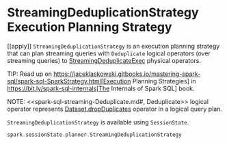 # StreamingDeduplicationStrategy Execution Planning Strategy

[[apply]]
`StreamingDeduplicationStrategy` is an execution planning strategy that can plan streaming queries with `Deduplicate` logical operators (over streaming queries) to [StreamingDeduplicateExec](physical-operators/StreamingDeduplicateExec.md) physical operators.

TIP: Read up on https://jaceklaskowski.gitbooks.io/mastering-spark-sql/spark-sql-SparkStrategy.html[Execution Planning Strategies] in https://bit.ly/spark-sql-internals[The Internals of Spark SQL] book.

NOTE: <<spark-sql-streaming-Deduplicate.md#, Deduplicate>> logical operator represents [Dataset.dropDuplicates](operators/dropDuplicates.md) operator in a logical query plan.

`StreamingDeduplicationStrategy` is available using `SessionState`.

```scala
spark.sessionState.planner.StreamingDeduplicationStrategy
```

